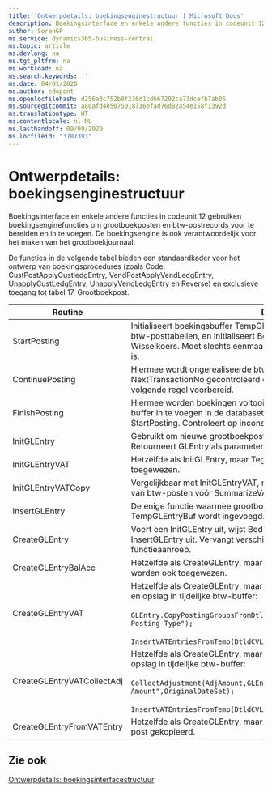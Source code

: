 ```yaml
---
title: 'Ontwerpdetails: boekingsenginestructuur | Microsoft Docs'
description: Boekingsinterface en enkele andere functies in codeunit 12 gebruiken boekingsenginefuncties om grootboekposten en btw-postrecords voor te bereiden en in te voegen. De boekingsengine is ook verantwoordelijk voor het maken van het grootboekjournaal.
author: SorenGP
ms.service: dynamics365-business-central
ms.topic: article
ms.devlang: na
ms.tgt_pltfrm: na
ms.workload: na
ms.search.keywords: ''
ms.date: 04/01/2020
ms.author: edupont
ms.openlocfilehash: d256a3c752b8f236d1cdb67292ca73dcefb7ab05
ms.sourcegitcommit: a80afd4e5075018716efad76d82a54e158f1392d
ms.translationtype: HT
ms.contentlocale: nl-NL
ms.lasthandoff: 09/09/2020
ms.locfileid: "3787393"
---
```

# <a name="design-details-posting-engine-structure"></a>Ontwerpdetails: boekingsenginestructuur
Boekingsinterface en enkele andere functies in codeunit 12 gebruiken boekingsenginefuncties om grootboekposten en btw-postrecords voor te bereiden en in te voegen. De boekingsengine is ook verantwoordelijk voor het maken van het grootboekjournaal.  
  
 De functies in de volgende tabel bieden een standaardkader voor het ontwerp van boekingsprocedures (zoals Code, CustPostApplyCustledgEntry, VendPostApplyVendLedgEntry, UnapplyCustLedgEntry, UnapplyVendLedgEntry en Reverse) en exclusieve toegang tot tabel 17, Grootboekpost.  
  
|Routine|Description|  
|-------------|---------------------------------------|  
|StartPosting|Initialiseert boekingsbuffer TempGLEntryBuf, vergrendelt grootboekpost- en btw-posttabellen, en initialiseert Boekingsperiode, Grootboekjournaal en Wisselkoers. Moet slechts eenmaal worden aangeroepen, zodat NextEntryNo 0 is.|  
|ContinuePosting|Hiermee wordt ongerealiseerde btw voor de vorige transactietoename NextTransactionNo gecontroleerd en geboekt, en wordt het boeken van de volgende regel voorbereid.|  
|FinishPosting|Hiermee worden boekingen voltooid door grootboekposten uit de tijdelijke buffer in te voegen in de databasetabel. Altijd gebruikt in combinatie met StartPosting. Controleert op inconsistenties.|  
|InitGLEntry|Gebruikt om nieuwe grootboekpost te initialiseren voor dagboekregel. Retourneert GLEntry als parameter.|  
|InitGLEntryVAT|Hetzelfde als InitGLEntry, maar Tegenrekeningnr. en SummarizeVAT worden ook toegewezen.|  
|InitGLEntryVATCopy|Vergelijkbaar met InitGLEntryVAT, maar er worden ook boekingsgroepgegevens van btw-posten vóór SummarizeVAT gekopieerd.|  
|InsertGLEntry|De enige functie waarmee grootboekposten in de algemene tabel TempGLEntryBuf wordt ingevoegd. Deze functie altijd gebruiken voor invoegen.|  
|CreateGLEntry|Voert een InitGLEntry uit, wijst Bedrag (Rapp.-val.) toe en voert vervolgens InsertGLEntry uit. Vervangt verschillende regels code door een enkele functieaanroep.|  
|CreateGLEntryBalAcc|Hetzelfde als CreateGLEntry, maar Tegenrekeningsoort en Tegenrekeningnr. worden ook toegewezen.|  
|CreateGLEntryVAT|Hetzelfde als CreateGLEntry, maar met extra verwerking voor boekingsgroepen en opslag in tijdelijke btw-buffer:<br /><br /> `GLEntry.CopyPostingGroupsFromDtldCVBuf(DtldCVLedgEntryBuf,GenJnlLine."Gen. Posting Type");`<br /><br /> `InsertVATEntriesFromTemp(DtldCVLedgEntryBuf,GLEntry);`|  
|CreateGLEntryVATCollectAdj|Hetzelfde als CreateGLEntry, maar met extra verzameling van aanpassingen en opslag in tijdelijke btw-buffer:<br /><br /> `CollectAdjustment(AdjAmount,GLEntry.Amount,GLEntry."Additional-Currency Amount",OriginalDateSet);`<br /><br /> `InsertVATEntriesFromTemp(DtldCVLedgEntryBuf,GLEntry);`|  
|CreateGLEntryFromVATEntry|Hetzelfde als CreateGLEntry, maar er worden ook boekingsgroepen uit Btw-post gekopieerd.|  
  
## <a name="see-also"></a>Zie ook  
 [Ontwerpdetails: boekingsinterfacestructuur](design-details-posting-interface-structure.md)